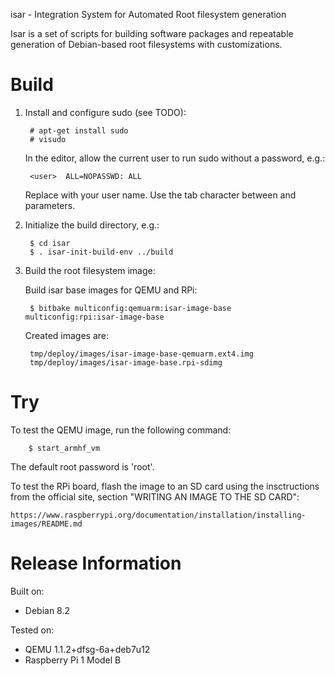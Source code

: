 isar - Integration System for Automated Root filesystem generation

Isar is a set of scripts for building software packages and repeatable
generation of Debian-based root filesystems with customizations.

# Build

1. Install and configure sudo (see TODO):

        # apt-get install sudo
        # visudo

   In the editor, allow the current user to run sudo without a password, e.g.:

        <user>  ALL=NOPASSWD: ALL

   Replace <user> with your user name. Use the tab character between <user> and
   parameters.

1. Initialize the build directory, e.g.:

        $ cd isar
        $ . isar-init-build-env ../build

1. Build the root filesystem image:

   Build isar base images for QEMU and RPi:

        $ bitbake multiconfig:qemuarm:isar-image-base multiconfig:rpi:isar-image-base

   Created images are:

        tmp/deploy/images/isar-image-base-qemuarm.ext4.img
        tmp/deploy/images/isar-image-base.rpi-sdimg

# Try

To test the QEMU image, run the following command:

        $ start_armhf_vm

The default root password is 'root'.

To test the RPi board, flash the image to an SD card using the insctructions from the official site,
section "WRITING AN IMAGE TO THE SD CARD":

    https://www.raspberrypi.org/documentation/installation/installing-images/README.md

# Release Information

Built on:
* Debian 8.2

Tested on:
* QEMU 1.1.2+dfsg-6a+deb7u12
* Raspberry Pi 1 Model B
